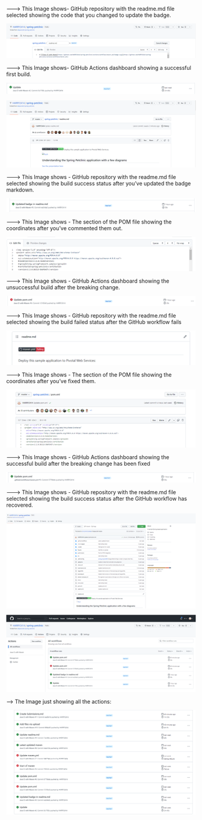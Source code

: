 ---> This Image shows-  GitHub repository with the readme.md file selected showing the code that you
changed to update the badge.


![Figures/Code for badge.jpg](https://github.com/HARRY2414/spring-petclinic/blob/master/Figures/Code%20for%20badge.png)






---> This Image shows- GitHub Actions dashboard showing a successful first build.



![Figures/maven2jpg](https://github.com/HARRY2414/spring-petclinic/blob/master/Figures/maven2.png)






![Figures/.Maven Passingjpg](https://github.com/HARRY2414/spring-petclinic/blob/master/Figures/Maven%20Passing.png)








---> This Image shows - GitHub repository with the readme.md file selected showing the build success
status after you’ve updated the badge markdown.


![Figures/.Updated badgejpg](https://github.com/HARRY2414/spring-petclinic/blob/master/Figures/Updated%20badge.png)







---> This Image shows - The section of the POM file showing the coordinates after you’ve commented them
out.


![Figures/.POM.XMLjpg](https://github.com/HARRY2414/spring-petclinic/blob/master/Figures/POM.XML.png)







---> This Image shows -  GitHub Actions dashboard showing the unsuccessful build after the breaking
change.


![Figures/POM actionsjpg](https://github.com/HARRY2414/spring-petclinic/blob/master/Figures/POM%20actions.png)







---> This Image shows -  GitHub repository with the readme.md file selected showing the build failed
status after the GitHub workflow fails



![Figures/deploy badge failjpg](https://github.com/HARRY2414/spring-petclinic/blob/master/Figures/deploy%20badge%20fail.png)








---> This Image shows - The section of the POM file showing the coordinates after you’ve fixed them.





![Figures/POM fixedjpg]( https://github.com/HARRY2414/spring-petclinic/blob/master/Figures/POM%20fixed.png)








---> This Image shows -  GitHub Actions dashboard showing the successful build after the breaking
change has been fixed


![Figures/working pomjpg](https://github.com/HARRY2414/spring-petclinic/blob/master/Figures/working%20pom.png)








---> This Image shows -  GitHub repository with the readme.md file selected showing the build success
status after the GitHub workflow has recovered.



![Figures/githubflowjpg](https://github.com/HARRY2414/spring-petclinic/blob/master/Figures/githubflow.png)





![Figures/One-commandjpg](https://github.com/HARRY2414/spring-petclinic/blob/master/Figures/One-command.png)



--> The Image just showing all the actions:


![Figures/Actionsjpg](https://github.com/HARRY2414/spring-petclinic/blob/master/Figures/Actions.png)





                                 



